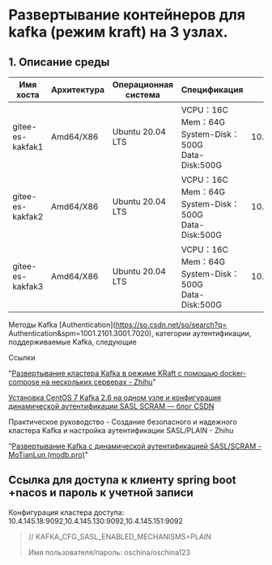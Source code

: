 # Развертывание контейнеров для kafka (режим kraft) на 3 узлах.

## 1. Описание среды

| Имя хоста | Архитектура | Операционная система | Спецификация | IP | Замечания |
| ---------------- | --------- | ---------------- | ------------------------------------------------------------------ | ------------ | ---- |
| gitee-es-kakfak1 | Amd64/X86 | Ubuntu 20.04 LTS | VCPU：16C<br />Mem：64G<br />System-Disk：500G<br />Data-Disk:500G | 10.4.145.18  |      |
| gitee-es-kakfak2 | Amd64/X86 | Ubuntu 20.04 LTS | VCPU：16C<br />Mem：64G<br />System-Disk：500G<br />Data-Disk:500G | 10.4.145.130 |      |
| gitee-es-kakfak3 | Amd64/X86 | Ubuntu 20.04 LTS | VCPU：16C<br />Mem：64G<br />System-Disk：500G<br />Data-Disk:500G | 10.4.145.151 |      |

Методы Kafka [Authentication](https://so.csdn.net/so/search?q= Authentication&spm=1001.2101.3001.7020), категории аутентификации, поддерживаемые Kafka, следующие

Ссылки

"[Развертывание кластера Kafka в режиме KRaft с помощью docker-compose на нескольких серверах - Zhihu](URL-6b9b0b2b7d)"

[Установка CentOS 7 Kafka 2.6 на одном узле и конфигурация динамической аутентификации SASL SCRAM — блог CSDN](https://blog.csdn.net/manwufeilong/article/details/134134110)

Практическое руководство - Создание безопасного и надежного кластера Kafka и настройка аутентификации SASL/PLAIN - Zhihu

"[Развертывание Kafka с динамической аутентификацией SASL/SCRAM - MoTianLun (modb.pro)](https://www.modb.pro/db/152468)"

## Ссылка для доступа к клиенту spring boot +nacos и пароль к учетной записи

Конфигурация кластера доступа: 10.4.145.18:9092,10.4.145.130:9092,10.4.145.151:9092

> // KAFKA_CFG_SASL_ENABLED_MECHANISMS=PLAIN
>
> Имя пользователя/пароль: oschina/oschina123